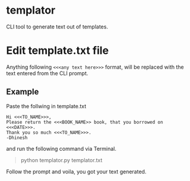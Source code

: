# templator
CLI tool to generate text out of templates. 

# Edit template.txt file
Anything following ```<<<any text here>>>``` format, will be replaced with the text entered from the CLI prompt. 
## Example

Paste the follwing in template.txt
```
Hi <<<TO_NAME>>>, 
Please return the <<<BOOK_NAME>> book, that you borrowed on <<<DATE>>>.
Thank you so much <<<TO_NAME>>>.
-Dhinesh
```

and run the following command via Terminal.
> python templator.py templator.txt

Follow the prompt and voila, you got your text generated. 
